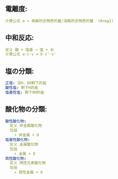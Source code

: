 ## 電離度:

```yaml
计算公式 α = 电解的总物质的量/溶解的总物质的量  (0<α≦1)

```

## 中和反応:

```yaml
定义 酸 + 塩基 → 塩 + 水
计算公式 a·c·v = b·c'·v'

```

## 塩の分類:

```yaml
正塩: 没H、OH剩下的盐
酸性塩: 剩下H的盐
塩基性塩: 剩下OH的盐

```

## 酸化物の分類:

```yaml
酸性酸化物:
  定义 非金属酸化物
  包括
    - 非金属 + O
塩基性酸化物:
  定义 金属酸化物
  包括
    - 金属 + O
両性酸化物:
  定义 两性元素酸化物
  包括
    - 両性金属 + O
```